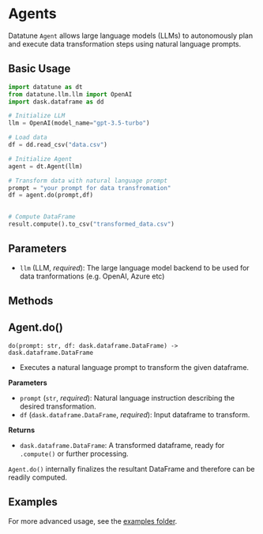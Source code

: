 # Agents

Datatune `Agent` allows large language models (LLMs) to autonomously plan and execute data transformation steps using natural language prompts.

## Basic Usage

```python
import datatune as dt
from datatune.llm.llm import OpenAI
import dask.dataframe as dd

# Initialize LLM
llm = OpenAI(model_name="gpt-3.5-turbo")

# Load data
df = dd.read_csv("data.csv")

# Initialize Agent
agent = dt.Agent(llm)

# Transform data with natural language prompt
prompt = "your prompt for data transfromation"
df = agent.do(prompt,df)
 

# Compute DataFrame
result.compute().to_csv("transformed_data.csv")
```

## Parameters

- `llm` (LLM, *required*): The large language model backend to be used for data tranformations (e.g. OpenAI, Azure etc)


## Methods
## **Agent.do()**

  `do(prompt: str, df: dask.dataframe.DataFrame) -> dask.dataframe.DataFrame`
 - Executes a natural language prompt to transform the given dataframe.

**Parameters**  
  - `prompt` (`str`, *required*): Natural language instruction describing the desired transformation.  
  - `df` (`dask.dataframe.DataFrame`, *required*): Input dataframe to transform.  

  **Returns**  
  - `dask.dataframe.DataFrame`: A transformed dataframe, ready for `.compute()` or further processing.  

`Agent.do()` internally finalizes the resultant DataFrame and therefore can be readily computed.

## Examples

For more advanced usage, see the
[examples folder](https://github.com/vitalops/datatune/tree/main/examples).
